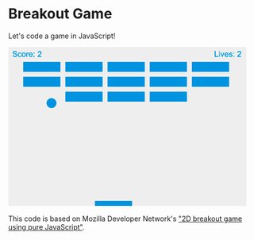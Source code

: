 # Breakout Game

Let's code a game in JavaScript!

![Picture of what the game will look like](https://raw.githubusercontent.com/gar/breakout/master/breakout.png)

This code is based on Mozilla Developer Network's ["2D breakout game using pure JavaScript"](https://developer.mozilla.org/en-US/docs/Games/Tutorials/2D_Breakout_game_pure_JavaScript).
